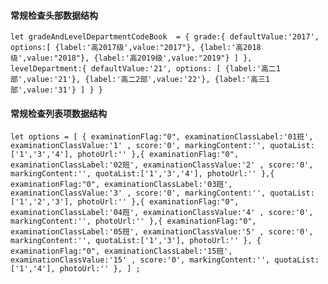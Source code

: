 #### 常规检查头部数据结构
``let gradeAndLevelDepartmentCodeBook  = {
      grade:{
          defaultValue:'2017',
          options:[
              {label:'高2017级',value:"2017"},
              {label:'高2018级',value:"2018"},
              {label:'高2019级',value:"2019"}
          ]
      },
      levelDepartment:{
          defaultValue:'21',
          options: [
              {label:'高二1部',value:'21'},
              {label:'高二2部',value:'22'},
              {label:'高三1部',value:'31'}
          ]
      }
  }``
#### 常规检查列表项数据结构
  ``let options = [
    {
        examinationFlag:"0",
        examinationClassLabel:'01班',
        examinationClassValue:'1' ,
        score:'0',
        markingContent:'',
        quotaList:['1','3','4'],
        photoUrl:''
    },{
        examinationFlag:"0",
        examinationClassLabel:'02班',
        examinationClassValue:'2' ,
        score:'0',
        markingContent:'',
        quotaList:['1','3','4'],
        photoUrl:''
    },{
        examinationFlag:"0",
        examinationClassLabel:'03班',
        examinationClassValue:'3' ,
        score:'0',
        markingContent:'',
        quotaList:['1','2','3'],
        photoUrl:''
    },{
        examinationFlag:"0",
        examinationClassLabel:'04班',
        examinationClassValue:'4' ,
        score:'0',
        markingContent:'',
        photoUrl:''
    },{
        examinationFlag:"0",
        examinationClassLabel:'05班',
        examinationClassValue:'5' ,
        score:'0',
        markingContent:'',
        quotaList:['1','3'],
        photoUrl:''
    },
    {
        examinationFlag:"0",
        examinationClassLabel:'15班',
        examinationClassValue:'15' ,
        score:'0',
        markingContent:'',
        quotaList:['1','4'],
        photoUrl:''
    },
] ;``



